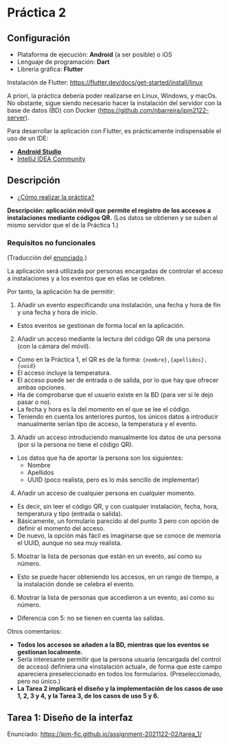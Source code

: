# Práctica 2

## Configuración

* Plataforma de ejecución: **Android** (a ser posible) o iOS
* Lenguaje de programación: **Dart**
* Librería gráfica: **Flutter**


Instalación de Flutter: <https://flutter.dev/docs/get-started/install/linux>

A priori, la práctica debería poder realizarse en Linux, Windows, y macOs. No obstante, sigue siendo necesario hacer la instalación del servidor con la base de datos (BD) con Docker (<https://github.com/nbarreira/ipm2122-server>).

Para desarrollar la aplicación con Flutter, es prácticamente indispensable el uso de un IDE:
* [**Android Studio**](https://developer.android.com/studio)
* [IntelliJ IDEA Community](https://www.jetbrains.com/idea/download/)


## Descripción

* [¿Cómo realizar la práctica?](https://ipm-fic.github.io/assignment-2021122-02/howto/)


**Descripción: aplicación móvil que permite el registro de los accesos a instalaciones mediante códigos QR.** (Los datos se obtienen y se suben al mismo servidor que el de la Práctica 1.)


### Requisitos no funcionales

(Traducción del [enunciado](https://ipm-fic.github.io/assignment-2021122-02/howto/).)

La aplicación será utilizada por personas encargadas de controlar el acceso a instalaciones y a los eventos que en ellas se celebren.

Por tanto, la aplicación ha de permitir:

1. Añadir un evento especificando una instalación, una fecha y hora de fin y una fecha y hora de inicio.
  - Estos eventos se gestionan de forma local en la aplicación.
2. Añadir un acceso mediante la lectura del código QR de una persona (con la cámara del móvil).
  - Como en la Práctica 1, el QR es de la forma: `{nombre},{apellidos},{uuid}`
  - El acceso incluye la temperatura.
  - El acceso puede ser de entrada o de salida, por lo que hay que ofrecer ambas opciones.
  - Ha de comprobarse que el usuario existe en la BD (para ver si le dejo pasar o no).
  - La fecha y hora es la del momento en el que se lee el código.
  - Teniendo en cuenta los anteriores puntos, los únicos datos a introducir manualmente serían tipo de acceso, la temperatura y el evento.
3. Añadir un acceso introduciendo manualmente los datos de una persona (por si la persona no tiene el código QR).
  - Los datos que ha de aportar la persona son los siguientes:
    - Nombre
    - Apellidos
    - UUID (poco realista, pero es lo más sencillo de implementar)
4. Añadir un acceso de cualquier persona en cualquier momento.
  - Es decir, sin leer el código QR, y con cualquier instalación, fecha, hora, temperatura y tipo (entrada o salida).
  - Básicamente, un formulario parecido al del punto 3 pero con opción de definir el momento del acceso.
  - De nuevo, la opción más fácil es imaginarse que se conoce de memoria el UUID, aunque no sea muy realista.
5. Mostrar la lista de personas que están en un evento, así como su número.
  - Esto se puede hacer obteniendo los accesos, en un rango de tiempo, a la instalación donde se celebra el evento.
<!--- 6. Mostrar la lista de personas que están en una instalación, así como su número. -->
6. Mostrar la lista de personas que accedieron a un evento, así como su número.
  - Diferencia con 5: no se tienen en cuenta las salidas.
<!--- 8. Mostrar la lista de personas que accedieron a una instalación.
  - Diferencia con 6: no se tienen en cuenta las salidas. -->

Otros comentarios:

<!--- * Los casos de uso de mostrar personas en un evento y en una instalación son muy parecidos, pues un evento siempre llevará asociada una instalación.
  - Así, lo único que hay que hacer, en el caso de evento, es obtener su instalación y hacer lo mismo que se haría para la instalación (de este modo se podría reutilizar prácticamente todo el código).
-->
* **Todos los accesos se añaden a la BD, mientras que los eventos se gestionan localmente.**
* Sería interesante permitir que la persona usuaria (encargada del control de acceso) definiera una «instalación actual», de forma que este campo apareciera preseleccionado en todos los formularios. (Preseleccionado, pero no único.)
* **La Tarea 2 implicará el diseño y la implementación de los casos de uso 1, 2, 3 y 4, y la Tarea 3, de los casos de uso 5 y 6.**

## Tarea 1: Diseño de la interfaz

Enunciado: <https://ipm-fic.github.io/assignment-2021122-02/tarea_1/>


